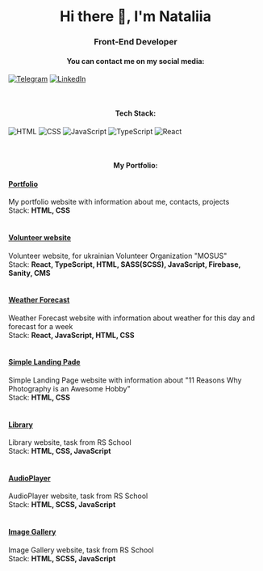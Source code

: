 <h1 align="center">Hi there 👋, I'm Nataliia</h1>

<h3 align="center">Front-End Developer</h3>

<h4 align="center">You can contact me on my social media:</h4>

[![Telegram](https://img.shields.io/badge/-Telegram-333?style=for-the-badge&logo=telegram&logoColor=27A0D9)](https://t.me/NataliiaMatvieiko)
[![LinkedIn](https://img.shields.io/badge/-LinkedIn-333?style=for-the-badge&logo=linkedin&logoColor=0A66C2)](https://www.linkedin.com/in/nataliia-matvieiko/)

</br>
<h4 align="center">Tech Stack:</h4>

![HTML](https://img.shields.io/badge/-HTML-333?style=for-the-badge&logo=html5)
![CSS](https://img.shields.io/badge/-CSS-333?style=for-the-badge&logo=css3&logoColor=blue)
![JavaScript](https://img.shields.io/badge/-JavaScript-333?style=for-the-badge&logo=javascript)
![TypeScript](https://img.shields.io/badge/-TypeScript-333?style=for-the-badge&logo=TypeScript)
![React](https://img.shields.io/badge/-React-333?style=for-the-badge&logo=React)

</br>
<h4 align="center">My Portfolio:</h4>

#### [Portfolio](https://www.shecodes.io/workshops/shecodes-responsive-b315421e-80e9-44eb-bb74-21e1b8120b2c/projects/1330104)
My portfolio website with information about me, contacts, projects
<br>
Stack: **HTML, CSS**
<br>
<br>

#### [Volunteer website](https://mosus.com.ua/)
Volunteer website, for ukrainian Volunteer Organization "MOSUS"
<br>
Stack: **React, TypeScript, HTML, SASS(SCSS), JavaScript, Firebase, Sanity, CMS**
<br>
<br>

#### [Weather Forecast](https://www.shecodes.io/workshops/shecodes-react-5778517b-4381-42df-9a67-b5c9a98efc90/projects/1579682)
Weather Forecast website with information about weather for this day and forecast for a week
<br>
Stack: **React, JavaScript, HTML, CSS**
<br>
<br>

#### [Simple Landing Pade](https://www.shecodes.io/workshops/shecodes-basics-65b0fa59-234a-4d61-bb1b-d5cb47061966/projects/1064257)
Simple Landing Page website with information about "11 Reasons Why Photography is an Awesome Hobby"
<br>
Stack: **HTML, CSS**
<br>
<br>

#### [Library](https://sparkling-jelly-3a0493.netlify.app)
Library website, task from RS School
<br>
Stack: **HTML, CSS, JavaScript**
<br>
<br>

#### [AudioPlayer](https://deluxe-tarsier-3cdfcf.netlify.app/)
AudioPlayer website, task from RS School
<br>
Stack: **HTML, SCSS, JavaScript**
<br>
<br>

#### [Image Gallery](https://aesthetic-haupia-2b675a.netlify.app/)
Image Gallery website, task from RS School
<br>
Stack: **HTML, SCSS, JavaScript**
<br>
<br>
